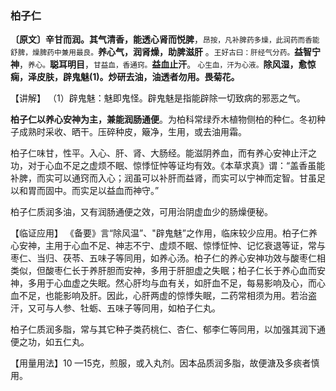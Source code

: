 ### 柏子仁

**〔原文〕辛甘而润。其气清香，能透心肾而悦脾**，<small>昂按，凡补脾药多燥，此润药而香能舒脾，燥脾药中兼用最良。</small>**养心气，润肾燥，助脾滋肝** 。<small>王好古曰：肝经气分药。</small>**益智宁神**，<small>养心。</small>**聪耳明目**，<small>甘益血，香通窍。</small>**益血止汗**。<small> 心生血，汗为心液。</small>**除风湿，愈惊痫，泽皮肤，辟鬼魅(1)。炒研去油，油透者勿用。畏菊花。**

【讲解】	（1）辟鬼魅：魅即鬼怪。辟鬼魅是指能辟除一切致病的邪恶之气。

**柏子仁以养心安神为主，兼能润肠通便**。为柏科常绿乔木植物侧柏的种仁。冬初种子成熟时采收、晒干。压碎种皮，簸净，生用，或去油用霜。

柏子仁味甘，性平。入心、肝、肾、大肠经。能滋阴养血，而有养心安神止汗之功，对于心血不足之虚烦不眠、惊悸怔忡等证均有效。《本草求真》谓：“盖香虽能补脾，而实可以通窍而入心；润虽可以补肝而益肾，而实可以宁神而定智。甘虽足以和胃而固中。而实足以益血而神守。”

柏子仁质润多油，又有润肠通便之效，可用治阴虚血少的肠燥便秘。

【临证应用】 《备要》言“除风温”、"辟鬼魅”之作用，临床较少应用。柏子仁养心安神，主用于心血不足、神志不宁、虚烦不眠、惊悸怔忡、记忆衰退等证，常与枣仁、当归、茯苓、五味子等同用，如养心汤。柏子仁的养心安神功效与酸枣仁相类似，但酸枣仁长于养肝胆而安神，多用于肝胆虚之失眠；柏子仁长于养心血而安神，多用于心血虚之失眠。然心肝均与血有关，如肝血不足，每易影响及心，而心血不足，也能影响及肝。因此，心肝两虚的惊悸失眠，二药常相须为用。若治盗汗，又可与人参、牡蛎、五味子等同用，如柏子仁丸。

柏子仁质润多脂，常与其它种子类药桃仁、杏仁、郁李仁等同用，以加强其润下通便之功，如五仁丸。

【用量用法】10 —15克，煎服，或入丸剂。因本品质润多脂，故便溏及多痰者慎用。
